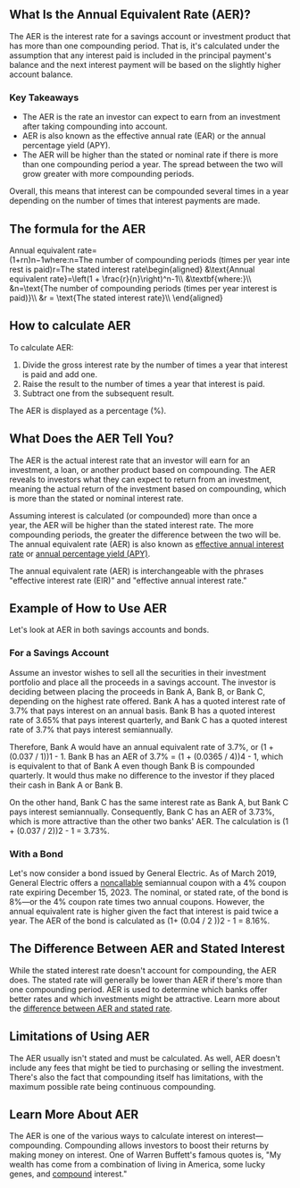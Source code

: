 ## What Is the Annual Equivalent Rate (AER)?

The AER is the interest rate for a savings account or investment product that has more than one compounding period. That is, it's calculated under the assumption that any interest paid is included in the principal payment's balance and the next interest payment will be based on the slightly higher account balance.

### Key Takeaways

-   The AER is the rate an investor can expect to earn from an investment after taking compounding into account.
-   AER is also known as the effective annual rate (EAR) or the annual percentage yield (APY).
-   The AER will be higher than the stated or nominal rate if there is more than one compounding period a year. The spread between the two will grow greater with more compounding periods.

Overall, this means that interest can be compounded several times in a year depending on the number of times that interest payments are made.

## The formula for the AER

Annual equivalent rate\=(1+rn)n−1where:n\=The number of compounding periods (times per year interest is paid)r\=The stated interest rate\\begin{aligned} &\\text{Annual equivalent rate}=\\left(1 + \\frac{r}{n}\\right)^n-1\\\\ &\\textbf{where:}\\\\ &n=\\text{The number of compounding periods (times per year interest is paid)}\\\\ &r = \\text{The stated interest rate}\\\\ \\end{aligned}

## How to calculate AER

To calculate AER:

1.  Divide the gross interest rate by the number of times a year that interest is paid and add one.
2.  Raise the result to the number of times a year that interest is paid.
3.  Subtract one from the subsequent result.

The AER is displayed as a percentage (%).

## What Does the AER Tell You?

The AER is the actual interest rate that an investor will earn for an investment, a loan, or another product based on compounding. The AER reveals to investors what they can expect to return from an investment, meaning the actual return of the investment based on compounding, which is more than the stated or nominal interest rate.

Assuming interest is calculated (or compounded) more than once a year, the AER will be higher than the stated interest rate. The more compounding periods, the greater the difference between the two will be. The annual equivalent rate (AER) is also known as [effective annual interest rate](https://www.investopedia.com/terms/e/effectiveinterest.asp) or [annual percentage yield (APY)](https://www.investopedia.com/terms/a/apy.asp).

The annual equivalent rate (AER) is interchangeable with the phrases "effective interest rate (EIR)" and "effective annual interest rate."

## Example of How to Use AER

Let's look at AER in both savings accounts and bonds.

### For a Savings Account

Assume an investor wishes to sell all the securities in their investment portfolio and place all the proceeds in a savings account. The investor is deciding between placing the proceeds in Bank A, Bank B, or Bank C, depending on the highest rate offered. Bank A has a quoted interest rate of 3.7% that pays interest on an annual basis. Bank B has a quoted interest rate of 3.65% that pays interest quarterly, and Bank C has a quoted interest rate of 3.7% that pays interest semiannually.

Therefore, Bank A would have an annual equivalent rate of 3.7%, or (1 + (0.037 / 1))1 - 1. Bank B has an AER of 3.7% = (1 + (0.0365 / 4))4 - 1, which is equivalent to that of Bank A even though Bank B is compounded quarterly. It would thus make no difference to the investor if they placed their cash in Bank A or Bank B.

On the other hand, Bank C has the same interest rate as Bank A, but Bank C pays interest semiannually. Consequently, Bank C has an AER of 3.73%, which is more attractive than the other two banks' AER. The calculation is (1 + (0.037 / 2))2 - 1 = 3.73%.

### With a Bond

Let's now consider a bond issued by General Electric. As of March 2019, General Electric offers a [noncallable](https://www.investopedia.com/terms/n/noncallable.asp) semiannual coupon with a 4% coupon rate expiring December 15, 2023. The nominal, or stated rate, of the bond is 8%—or the 4% coupon rate times two annual coupons. However, the annual equivalent rate is higher given the fact that interest is paid twice a year. The AER of the bond is calculated as (1+ (0.04 / 2 ))2 - 1 = 8.16%.

## The Difference Between AER and Stated Interest

While the stated interest rate doesn't account for compounding, the AER does. The stated rate will generally be lower than AER if there's more than one compounding period. AER is used to determine which banks offer better rates and which investments might be attractive. Learn more about the [difference between AER and stated rate](https://www.investopedia.com/ask/answers/04/031804.asp).

## Limitations of Using AER

The AER usually isn't stated and must be calculated. As well, AER doesn't include any fees that might be tied to purchasing or selling the investment. There's also the fact that compounding itself has limitations, with the maximum possible rate being continuous compounding.

## Learn More About AER

The AER is one of the various ways to calculate interest on interest—compounding. Compounding allows investors to boost their returns by making money on interest. One of Warren Buffett's famous quotes is, "My wealth has come from a combination of living in America, some lucky genes, and [compound](https://www.investopedia.com/terms/c/compounding.asp) interest."